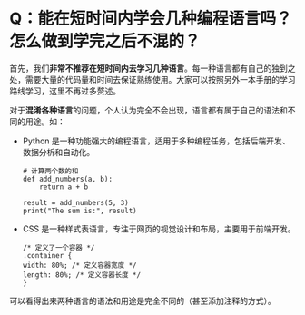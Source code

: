 # Q：能在短时间内学会几种编程语言吗？怎么做到学完之后不混的？

首先，我们**非常不推荐在短时间内去学习几种语言**。每一种语言都有自己的独到之处，需要大量的代码量和时间去保证熟练使用。大家可以按照另外一本手册的学习路线学习，这里不再过多赘述。

对于**混淆各种语言**的问题，个人认为完全不会出现，语言都有属于自己的语法和不同的用途。如：
- Python 是一种功能强大的编程语言，适用于多种编程任务，包括后端开发、数据分析和自动化。
    ```
    # 计算两个数的和
    def add_numbers(a, b):
        return a + b

    result = add_numbers(5, 3)
    print("The sum is:", result)
    ```
- CSS 是一种样式表语言，专注于网页的视觉设计和布局，主要用于前端开发。
    ```
    /* 定义了一个容器 */
   .container {
    width: 80%; /* 定义容器宽度 */
    length: 80%; /* 定义容器长度 */
    }
    ```
可以看得出来两种语言的语法和用途是完全不同的（甚至添加注释的方式）。